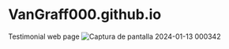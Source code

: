 # VanGraff000.github.io
Testimonial web page
![Captura de pantalla 2024-01-13 000342](https://github.com/VanGraff000/Testimonial-Page/assets/129126536/89319515-734d-45af-a1fe-ad44e88c5c96)
